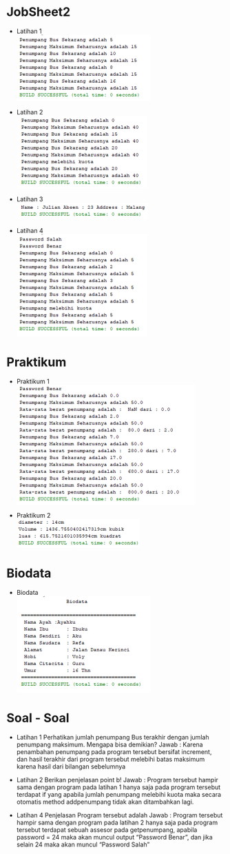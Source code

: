 # JobSheet2

* Latihan 1 <br>
![alt text](https://github.com/ebri883/JobSheet2/blob/master/1.PNG)

* Latihan 2 <br>
![alt text](https://github.com/ebri883/JobSheet2/blob/master/2.PNG)

* Latihan 3 <br>
![alt text](https://github.com/ebri883/JobSheet2/blob/master/3.PNG)

* Latihan 4 <br>
![alt text](https://github.com/ebri883/JobSheet2/blob/master/4.PNG)<br>


# Praktikum

* Praktikum 1 <br>
![alt text](https://github.com/ebri883/JobSheet2/blob/master/5.PNG)

* Praktikum 2 <br>
![alt text](https://github.com/ebri883/JobSheet2/blob/master/6.PNG)<br>


# Biodata

* Biodata <br>
![alt text](https://github.com/ebri883/JobSheet2/blob/master/7.PNG)<br>

# Soal - Soal

* Latihan 1
Perhatikan jumlah penumpang Bus terakhir dengan jumlah penumpang maksimum. Mengapa bisa demikian?
Jawab :
Karena penambahan penumpang pada program tersebut bersifat increment, dan hasil terakhir dari program tersebut melebihi batas maksimum karena hasil dari bilangan sebelumnya

* Latihan 2
Berikan penjelasan point b!
Jawab :
Program tersebut hampir sama dengan program pada latihan 1 hanya saja pada program tersebut terdapat if yang apabila jumlah penumpang melebihi kuota maka secara otomatis method addpenumpang tidak akan ditambahkan lagi.

* Latihan 4
Penjelasan Program tersebut adalah
Jawab :
Program tersebut hampir sama dengan program pada latihan 2 hanya saja pada program tersebut terdapat sebuah assesor pada getpenumpang, apabila password = 24 maka akan muncul output “Password Benar”, dan jika selain 24 maka akan muncul “Password Salah”
